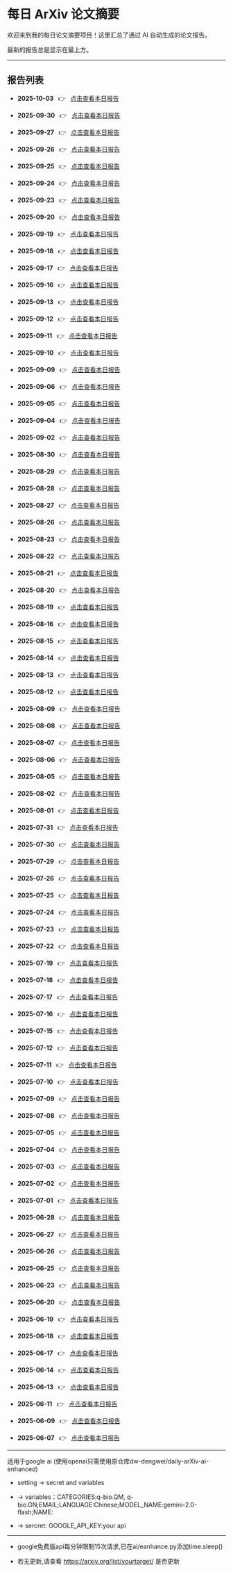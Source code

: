 # 每日 ArXiv 论文摘要

欢迎来到我的每日论文摘要项目！这里汇总了通过 AI 自动生成的论文报告。

最新的报告总是显示在最上方。

---

## 报告列表

- **2025-10-03**  👉  [点击查看本日报告](data/2025-10-03.md)

- **2025-09-30**  👉  [点击查看本日报告](data/2025-09-30.md)

- **2025-09-27**  👉  [点击查看本日报告](data/2025-09-27.md)

- **2025-09-26**  👉  [点击查看本日报告](data/2025-09-26.md)

- **2025-09-25**  👉  [点击查看本日报告](data/2025-09-25.md)

- **2025-09-24**  👉  [点击查看本日报告](data/2025-09-24.md)

- **2025-09-23**  👉  [点击查看本日报告](data/2025-09-23.md)

- **2025-09-20**  👉  [点击查看本日报告](data/2025-09-20.md)

- **2025-09-19**  👉  [点击查看本日报告](data/2025-09-19.md)

- **2025-09-18**  👉  [点击查看本日报告](data/2025-09-18.md)

- **2025-09-17**  👉  [点击查看本日报告](data/2025-09-17.md)

- **2025-09-16**  👉  [点击查看本日报告](data/2025-09-16.md)

- **2025-09-13**  👉  [点击查看本日报告](data/2025-09-13.md)

- **2025-09-12**  👉  [点击查看本日报告](data/2025-09-12.md)

- **2025-09-11**  👉  [点击查看本日报告](data/2025-09-11.md)

- **2025-09-10**  👉  [点击查看本日报告](data/2025-09-10.md)

- **2025-09-09**  👉  [点击查看本日报告](data/2025-09-09.md)

- **2025-09-06**  👉  [点击查看本日报告](data/2025-09-06.md)

- **2025-09-05**  👉  [点击查看本日报告](data/2025-09-05.md)

- **2025-09-04**  👉  [点击查看本日报告](data/2025-09-04.md)

- **2025-09-02**  👉  [点击查看本日报告](data/2025-09-02.md)

- **2025-08-30**  👉  [点击查看本日报告](data/2025-08-30.md)

- **2025-08-29**  👉  [点击查看本日报告](data/2025-08-29.md)

- **2025-08-28**  👉  [点击查看本日报告](data/2025-08-28.md)

- **2025-08-27**  👉  [点击查看本日报告](data/2025-08-27.md)

- **2025-08-26**  👉  [点击查看本日报告](data/2025-08-26.md)

- **2025-08-23**  👉  [点击查看本日报告](data/2025-08-23.md)

- **2025-08-22**  👉  [点击查看本日报告](data/2025-08-22.md)

- **2025-08-21**  👉  [点击查看本日报告](data/2025-08-21.md)

- **2025-08-20**  👉  [点击查看本日报告](data/2025-08-20.md)

- **2025-08-19**  👉  [点击查看本日报告](data/2025-08-19.md)

- **2025-08-16**  👉  [点击查看本日报告](data/2025-08-16.md)

- **2025-08-15**  👉  [点击查看本日报告](data/2025-08-15.md)

- **2025-08-14**  👉  [点击查看本日报告](data/2025-08-14.md)

- **2025-08-13**  👉  [点击查看本日报告](data/2025-08-13.md)

- **2025-08-12**  👉  [点击查看本日报告](data/2025-08-12.md)

- **2025-08-09**  👉  [点击查看本日报告](data/2025-08-09.md)

- **2025-08-08**  👉  [点击查看本日报告](data/2025-08-08.md)

- **2025-08-07**  👉  [点击查看本日报告](data/2025-08-07.md)

- **2025-08-06**  👉  [点击查看本日报告](data/2025-08-06.md)

- **2025-08-05**  👉  [点击查看本日报告](data/2025-08-05.md)

- **2025-08-02**  👉  [点击查看本日报告](data/2025-08-02.md)

- **2025-08-01**  👉  [点击查看本日报告](data/2025-08-01.md)

- **2025-07-31**  👉  [点击查看本日报告](data/2025-07-31.md)

- **2025-07-30**  👉  [点击查看本日报告](data/2025-07-30.md)

- **2025-07-29**  👉  [点击查看本日报告](data/2025-07-29.md)

- **2025-07-26**  👉  [点击查看本日报告](data/2025-07-26.md)

- **2025-07-25**  👉  [点击查看本日报告](data/2025-07-25.md)

- **2025-07-24**  👉  [点击查看本日报告](data/2025-07-24.md)

- **2025-07-23**  👉  [点击查看本日报告](data/2025-07-23.md)

- **2025-07-22**  👉  [点击查看本日报告](data/2025-07-22.md)

- **2025-07-19**  👉  [点击查看本日报告](data/2025-07-19.md)

- **2025-07-18**  👉  [点击查看本日报告](data/2025-07-18.md)

- **2025-07-17**  👉  [点击查看本日报告](data/2025-07-17.md)

- **2025-07-16**  👉  [点击查看本日报告](data/2025-07-16.md)

- **2025-07-15**  👉  [点击查看本日报告](data/2025-07-15.md)

- **2025-07-12**  👉  [点击查看本日报告](data/2025-07-12.md)

- **2025-07-11**  👉  [点击查看本日报告](data/2025-07-11.md)

- **2025-07-10**  👉  [点击查看本日报告](data/2025-07-10.md)

- **2025-07-09**  👉  [点击查看本日报告](data/2025-07-09.md)

- **2025-07-08**  👉  [点击查看本日报告](data/2025-07-08.md)

- **2025-07-05**  👉  [点击查看本日报告](data/2025-07-05.md)

- **2025-07-04**  👉  [点击查看本日报告](data/2025-07-04.md)

- **2025-07-03**  👉  [点击查看本日报告](data/2025-07-03.md)

- **2025-07-02**  👉  [点击查看本日报告](data/2025-07-02.md)

- **2025-07-01**  👉  [点击查看本日报告](data/2025-07-01.md)

- **2025-06-28**  👉  [点击查看本日报告](data/2025-06-28.md)

- **2025-06-27**  👉  [点击查看本日报告](data/2025-06-27.md)

- **2025-06-26**  👉  [点击查看本日报告](data/2025-06-26.md)

- **2025-06-25**  👉  [点击查看本日报告](data/2025-06-25.md)

- **2025-06-23**  👉  [点击查看本日报告](data/2025-06-23.md)

- **2025-06-20**  👉  [点击查看本日报告](data/2025-06-20.md)

- **2025-06-19**  👉  [点击查看本日报告](data/2025-06-19.md)

- **2025-06-18**  👉  [点击查看本日报告](data/2025-06-18.md)

- **2025-06-17**  👉  [点击查看本日报告](data/2025-06-17.md)

- **2025-06-14**  👉  [点击查看本日报告](data/2025-06-14.md)

- **2025-06-13**  👉  [点击查看本日报告](data/2025-06-13.md)

- **2025-06-11**  👉  [点击查看本日报告](data/2025-06-11.md)

- **2025-06-09**  👉  [点击查看本日报告](data/2025-06-09.md)

- **2025-06-07**  👉  [点击查看本日报告](data/2025-06-07.md)


---
适用于google ai (使用openai只需使用原仓库dw-dengwei/daily-arXiv-ai-enhanced)
* setting -> secret and variables
  
* -> variables：CATEGORIES:q-bio.QM, q-bio.GN;EMAIL;LANGUAGE:Chinese;MODEL_NAME:gemini-2.0-flash;NAME:

* -> sercret: GOOGLE_API_KEY:your api

---
* google免费版api每分钟限制15次请求,已在ai/eanhance.py添加time.sleep()

* 若无更新,请查看 https://arxiv.org/list/yourtarget/ 是否更新
